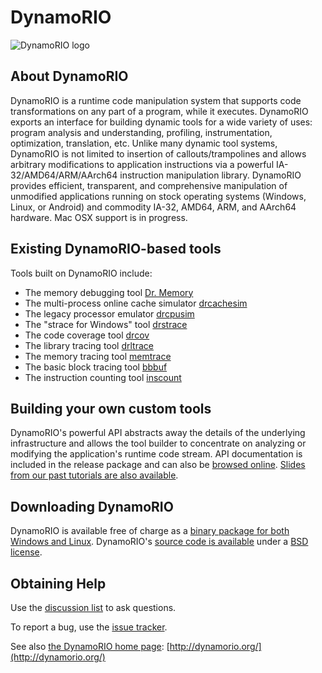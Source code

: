 # DynamoRIO

![DynamoRIO logo](http://www.burningcutlery.com/images/dynamorio/drlogo.png)

## About DynamoRIO

DynamoRIO is a runtime code manipulation system that supports code
transformations on any part of a program, while it executes. DynamoRIO
exports an interface for building dynamic tools for a wide variety of uses:
program analysis and understanding, profiling, instrumentation,
optimization, translation, etc. Unlike many dynamic tool systems, DynamoRIO
is not limited to insertion of callouts/trampolines and allows arbitrary
modifications to application instructions via a powerful IA-32/AMD64/ARM/AArch64
instruction manipulation library. DynamoRIO provides efficient,
transparent, and comprehensive manipulation of unmodified applications
running on stock operating systems (Windows, Linux, or Android) and commodity
IA-32, AMD64, ARM, and AArch64 hardware.  Mac OSX support is in progress.

## Existing DynamoRIO-based tools

Tools built on DynamoRIO include:

- The memory debugging tool [Dr. Memory](http://drmemory.org)
- The multi-process online cache simulator
  [drcachesim](http://dynamorio.org/docs/page_drcachesim.html)
- The legacy processor emulator
  [drcpusim](http://dynamorio.org/docs/page_drcpusim.html)
- The "strace for Windows" tool [drstrace](http://drmemory.org/strace_for_windows.html)
- The code coverage tool [drcov](http://dynamorio.org/docs/page_drcov.html)
- The library tracing tool [drltrace](http://dynamorio.org/docs/page_drltrace.html)
- The memory tracing tool [memtrace](https://github.com/DynamoRIO/dynamorio/blob/master/api/samples/memtrace.c)
- The basic block tracing tool [bbbuf](https://github.com/DynamoRIO/dynamorio/blob/master/api/samples/bbbuf.c)
- The instruction counting tool [inscount](https://github.com/DynamoRIO/dynamorio/blob/master/api/samples/inscount.c)

## Building your own custom tools

DynamoRIO's powerful API abstracts away the details of the underlying
infrastructure and allows the tool builder to concentrate on analyzing or
modifying the application's runtime code stream.  API documentation is
included in the release package and can also be [browsed
online](http://dynamorio.org/docs/).  [Slides from our past tutorials are
also available](https://github.com/DynamoRIO/dynamorio/wiki/Downloads).

## Downloading DynamoRIO

DynamoRIO is available free of charge as a [binary package for both Windows
and Linux](https://github.com/DynamoRIO/dynamorio/wiki/Downloads).
DynamoRIO's [source code is
available](https://github.com/DynamoRIO/dynamorio) under a [BSD
license](https://github.com/DynamoRIO/dynamorio/blob/master/License.txt).

## Obtaining Help

Use the [discussion list](http://groups.google.com/group/DynamoRIO-Users)
to ask questions.

To report a bug, use the [issue
tracker](https://github.com/DynamoRIO/dynamorio/issues).

See also [the DynamoRIO home page](http://dynamorio.org/): [http://dynamorio.org/](http://dynamorio.org/)
